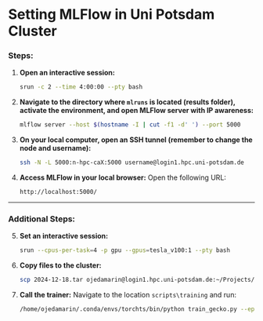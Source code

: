 # Setting MLFlow in Uni Potsdam Cluster

### Steps:

1. **Open an interactive session:**
   ```bash
   srun -c 2 --time 4:00:00 --pty bash
   ```

2. **Navigate to the directory where `mlruns` is located (results folder), activate the environment, and open MLFlow server with IP awareness:**
   ```bash
   mlflow server --host $(hostname -I | cut -f1 -d' ') --port 5000
   ```

3. **On your local computer, open an SSH tunnel (remember to change the node and username):**
   ```bash
   ssh -N -L 5000:n-hpc-caX:5000 username@login1.hpc.uni-potsdam.de
   ```

4. **Access MLFlow in your local browser:**
   Open the following URL:
   ```
   http://localhost:5000/
   ```

---

### Additional Steps:

5. **Set an interactive session:**
   ```bash
   srun --cpus-per-task=4 -p gpu --gpus=tesla_v100:1 --pty bash
   ```

6. **Copy files to the cluster:**
   ```bash
   scp 2024-12-18.tar ojedamarin@login1.hpc.uni-potsdam.de:~/Projects/Portfolio/stochastic_process_flows/data/raw/gecko
   ```

7. **Call the trainer:**
   Navigate to the location `scripts\training` and run:
   ```bash
   /home/ojedamarin/.conda/envs/torchts/bin/python train_gecko.py --epochs 10 --num_batches_per_epoch 50 --residual_layers 8
   ```
